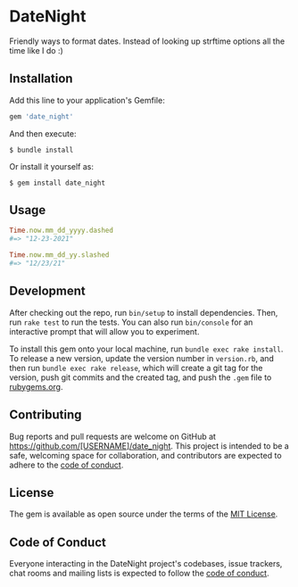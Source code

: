 # DateNight

Friendly ways to format dates. Instead of looking up strftime options all the time like I do :)

## Installation

Add this line to your application's Gemfile:

```ruby
gem 'date_night'
```

And then execute:

    $ bundle install

Or install it yourself as:

    $ gem install date_night

## Usage

```ruby
Time.now.mm_dd_yyyy.dashed
#=> "12-23-2021"

Time.now.mm_dd_yy.slashed
#=> "12/23/21"
```

## Development

After checking out the repo, run `bin/setup` to install dependencies. Then, run `rake test` to run the tests. You can also run `bin/console` for an interactive prompt that will allow you to experiment.

To install this gem onto your local machine, run `bundle exec rake install`. To release a new version, update the version number in `version.rb`, and then run `bundle exec rake release`, which will create a git tag for the version, push git commits and the created tag, and push the `.gem` file to [rubygems.org](https://rubygems.org).

## Contributing

Bug reports and pull requests are welcome on GitHub at https://github.com/[USERNAME]/date_night. This project is intended to be a safe, welcoming space for collaboration, and contributors are expected to adhere to the [code of conduct](https://github.com/[USERNAME]/date_night/blob/master/CODE_OF_CONDUCT.md).

## License

The gem is available as open source under the terms of the [MIT License](https://opensource.org/licenses/MIT).

## Code of Conduct

Everyone interacting in the DateNight project's codebases, issue trackers, chat rooms and mailing lists is expected to follow the [code of conduct](https://github.com/[USERNAME]/date_night/blob/master/CODE_OF_CONDUCT.md).
